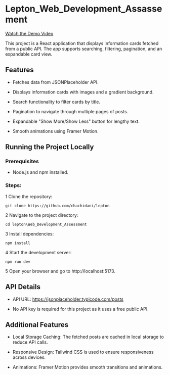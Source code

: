 # Lepton_Web_Development_Assassement

[Watch the Demo Video](https://raw.githubusercontent.com/chachi/lepton/Web_Development_Assessment/src/assets/lepton_record.mp4)


This project is a React application that displays information cards fetched from a public API. The app supports searching, filtering, pagination, and an expandable card view.

## Features

* Fetches data from JSONPlaceholder API.

* Displays information cards with images and a gradient background.

* Search functionality to filter cards by title.

* Pagination to navigate through multiple pages of posts.

* Expandable "Show More/Show Less" button for lengthy text.

* Smooth animations using Framer Motion.

## Running the Project Locally

### Prerequisites

* Node.js and npm installed.

### Steps:

1 Clone the repository:

`git clone https://github.com/chachidani/lepton`

2 Navigate to the project directory:

`cd lepton\Web_Development_Assessment`

3 Install dependencies:

`npm install`

4 Start the development server:

`npm run dev`

5 Open your browser and go to http://localhost:5173.

## API Details

* API URL: https://jsonplaceholder.typicode.com/posts

* No API key is required for this project as it uses a free public API.

## Additional Features

* Local Storage Caching: The fetched posts are cached in local storage to reduce API calls.

* Responsive Design: Tailwind CSS is used to ensure responsiveness across devices.

* Animations: Framer Motion provides smooth transitions and animations.
  
